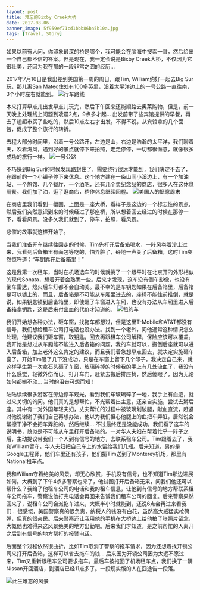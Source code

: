 ```yaml
---
layout: post
title: 难忘的Bixby Creek大桥
date: 2017-08-06
banner_image: 5f959ef71cd1bbb86ba5b10a.jpg
tags: [Travel, Story]
---
```


如果以前有人问，你印象最深的桥是哪个，我可能会在脑海中搜索一番，然后给出一个自己都不信的答案。但是现在，我一定会说是Bixby Creek大桥，不仅因为它很壮美，还因为我在那的一段非常之囧的经历...

<!--more-->

2017年7月16日是我出差到美国第一周的周日，跟Tim, William约好一起去Big Sur玩，那儿离San Mateo住处有100多英里，沿着太平洋边上的一号公路一直往南，3个小时左右就能到。
![行车路线]({{site.img_path}}/5f959f851cd1bbb86ba5d807.png)

本来打算早点儿出发早点儿玩完，然后下午回来还能顺路去奥莱购物，但是，前一天晚上处理线上问题到凌晨2点，9点多才起... 出发前带了些宾馆提供的早餐，再去了趟超市买了些吃的，然后10点左右才出发。不得不说，从宾馆拿的几个面包，促成了整个旅行的转折。

去程大部分时间里，沿着一号公路开，左边是山，右边是浩瀚的太平洋，我们聊着天，吹着海风，遇到好的景点就停下来拍照，走走停停，一切都很惬意，就像很多成功的旅行一样。
![一号公路]({{site.img_path}}/5f959f4e1cd1bbb86ba5ca17.jpg)

不巧快到Big Sur的时候发现路封住了，需要绕行很远才能到，我们决定不去了，在跟前的一个小镇子停下来休息。这个地方建在一条山间小溪边上，有一个加油站、一个旅馆、几个餐厅、一个酒吧，还有几个卖纪念品的商店，很多人在这休息用餐。我们加了油，逛了逛商店，稍作休息继续回程。
![美国人的惬意周末]({{site.img_path}}/5f959f851cd1bbb86ba5d803.jpg)

在商店里我们看到一幅画，上面是一座大桥，看样子是这边的一个标志性的景点，然后我们突然意识到来的时候经过了那座桥，所以想着回去经过的时候在那停一下，看看风景。没多久我们就到了，停车，拍照，看风景。

悲催的故事就这样开始了。

当我们准备开车继续往回走的时候，Tim先打开后备箱喝水，一阵风卷着沙土过来，我看到后备箱里有面包等吃的，怕弄脏了，砰地一声关了后备箱，这时Tim突然惊呼道：“车钥匙在后备箱里！” 

这是我第一次租车，当时在机场选车的时候就挑了一个跟平时在北京开的外形相似的现代Sonata，想着开着会熟悉一些。后来才发现，这车没有倒车影像，也没有倒车雷达，熄火后车灯都不会自动关。最不幸的是车钥匙如果在后备箱里，后备箱是可以锁上的，而且，后备箱是不可能从车厢里进去的，座椅不能往前推倒，就是说，如果钥匙锁到后备箱里，即使砸了车窗进入车厢，也没有办法从车厢里进入后备箱拿钥匙，这是后来付出血的代价才知道的。
![租的车]({{site.img_path}}/5f959f851cd1bbb86ba5d813.jpg)

我们开始想各种办法，砸车窗，找拖车都想过，但是这里T-Mobile和AT&T都没有信号，我们想给租车公司打电话也没办法。找到一个老外，问他通常这种情况怎么处理，他建议我们砸车窗，取钥匙，回去再跟租车公司解释，保险应该可以覆盖。我开始是想过从车厢能不能进入后备箱的问题，我的车就可以，搬倒后座就可以进入后备箱，加上老外这么肯定的建议，而且我们着急想早点回去，就决定实施砸车窗了。开始Tim砸了几下没成功，只是在车窗上留下几个印子，我决定自己来，就这样平生第一次拿石头砸了车窗，玻璃碎掉的时候我的手上有几处流血了，我没有什么感觉，轻微外伤而已。打开车门，赶紧去搬后排座椅，然后傻眼了，因为无论如何都搬不动... 当时的沮丧可想而知！

陆陆续续很多游客在旁边停车观光，看到我们车玻璃碎了一地，我手上有血迹，就过来关切的询问。他们真的是想帮忙，不光帮着出主意，还亲自实施，尝试去掰后座。其中有一对外国年轻夫妇，丈夫帮忙的过程中被玻璃划破腿，献血直流，赶紧对他说谢谢了我们自己再想办法，他以为我们担心他腿上的血把车弄脏，居然说会帮擦干净不会把车弄脏的，然后继续... 不过最终还是没能成功，我们看了这车的说明书，貌似是不可能从车里打开后备箱的。一对华人夫妇在帮着忙乎一阵子之后，主动提议带我们一个人到有信号的地方，去联系租车公司。Tim跟着去了，我和William留守，华人夫妇把自己车上的水留给我们几瓶。后来知道，男的是Google工程师，他们车里还有孩子，他们把Tim送到了Monterey机场，那里有National租车点。

我和Wiliam守着绝美的风景，却无心欣赏，手机没有信号，也不知道Tim那边进展如何。大概到了下午4点多警察也来了，他试图打开后备箱无果，问我们他还可以帮什么？我给了他租车公司的电话和我的租车信息，让他到有信号的地方帮联系租车公司拖车，警察说他打完电话会再回来告诉我们租车公司的回复。后来警察果然回来了，说租车公司会派拖车过来，大概半小时就能到，还说6点会再过来看我们... 很感慨，美国警察真的很负责，纳税人的钱没有白花，虽然高大威猛实枪荷弹，但真的很亲民。后来警察还让我用他的手机在大桥边上给他拍了张照片留念，大概他也难得来这风景绝美的地方出勤吧。后来我们才知道，是之前帮忙的人离开之后到有信号的地方帮打的报警电话。

后面整个过程依然很曲折，比如Tim取消了警察的拖车请求，因为还想着找开锁公司来打开后备箱，这样可以省去拖车的钱... 后来因为开锁公司因为太远不愿过来，Tim又重新跟租车公司要求拖车。最后车被拖回了机场租车点，我们换了一辆Nissan开回酒店，到酒店已经11点多了。一段现实版的人在囧途告一段落。

![此生难忘的风景]({{site.img_path}}/5f959ef71cd1bbb86ba5b0ff.jpg)
